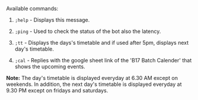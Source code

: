 Available commands:

1. `;help` - Displays this message.

2. `;ping` - Used to check the status of the bot also the latency.

3. `;tt` - Displays the days's timetable and if used after 5pm, displays next day's timetable.

4. `;cal` - Replies with the google sheet link of the 'B17 Batch Calender' that shows the upcoming events.

**Note:** The day's timetable is displayed everyday at 6.30 AM except on weekends. In addition, the next day's timetable is displayed everyday at 9.30 PM except on fridays and saturdays.

